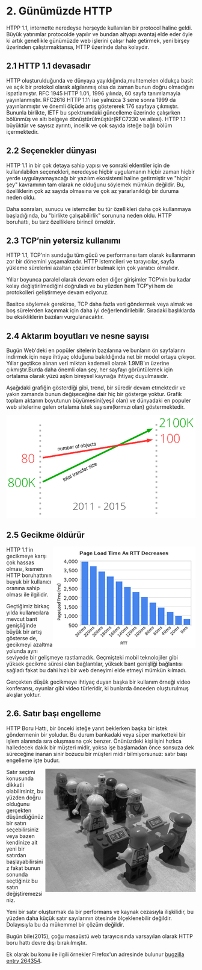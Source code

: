 # 2. Günümüzde HTTP 

HTPP 1.1, internette neredeyse herşeyde kullanılan bir protocol haline geldi. Büyük yatırımlar protocolde yapılır  ve  bundan altyapı avantaj elde eder öyle ki artık genellikle günümüzde web işlerini çalışır hale getirmek, yeni birşey üzerinden çalıştırmaktansa, HTTP üzerinde daha kolaydır.

## 2.1 HTTP 1.1 devasadır

HTTP oluşturulduğunda ve dünyaya yayıldığında,muhtemelen oldukça basit ve açık bir protokol olarak algılanmış olsa da zaman bunun doğru olmadığını ispatlamıştır. RFC 1945 HTTP 1.0'i, 1996 yılında, 60 sayfa tanımlamayla yayınlanmıştır. RFC2616 HTTP 1.1'i ise yalnızca 3 sene sonra 1999 da yayınlanmıştır ve önemli ölçüde artış göstererek 176 sayfaya çıkmıştır. Bununla birlikte, IETF bu spektrumdaki güncelleme üzerinde çalışırken bölünmüş ve altı belgeye dönüştürülmüştür(RFC7230 ve ailesi). HTTP 1.1 büyüktür ve sayısız ayrıntı, incelik ve çok sayıda isteğe bağlı bölüm içermektedir.

## 2.2 Seçenekler dünyası

HTTP 1.1 in  bir çok detaya sahip yapısı ve sonraki eklentiler için de kullanılabilen seçenekleri, neredeyse hiçbir uygulamanın hiçbir zaman hiçbir yerde uygulayamayacağı bir yazılım ekosistemi haline getirmiştir ve "hiçbir şey" kavramının tam olarak ne olduğunu söylemek mümkün değildir. Bu, özelliklerin çok az sayıda olmasına ve çok az yararlanıldığı bir duruma neden oldu.

Daha sonraları, sunucu ve istemciler bu tür özellikleri daha çok kullanmaya başladığında, bu "birlikte çalışabilirlik" sorununa neden oldu. HTTP boruhattı, bu tarz özelliklere birincil örnektir. 

## 2.3 TCP’nin yetersiz kullanımı

HTTP 1.1, TCP'nin sunduğu tüm gücü ve performansı tam olarak kullanmanın zor bir dönemini yaşamaktadır. HTTP istemcileri ve tarayıcılar, sayfa yükleme sürelerini azaltan çözümler bulmak için çok yaratıcı olmalıdır.

Yıllar boyunca paralel olarak devam eden diğer girişimler TCP’nin bu kadar kolay değiştirilmediğini doğruladı ve bu yüzden hem TCP'yi hem de protokolleri geliştirmeye devam ediyoruz.

Basitce söylemek gerekirse, TCP daha fazla veri göndermek veya almak ve boş sürelerden kaçınmak için daha iyi değerlendirilebilir. Sıradaki başlıklarda bu eksikliklerin bazıları vurgulanacaktır. 

## 2.4 Aktarım boyutları ve nesne sayısı

Bugün Web'deki en popüler sitelerin bazılarına ve bunların ön sayfalarını indirmek için neye ihtiyaç olduğuna bakıldığında net bir model ortaya çıkıyor. Yıllar geçtikce alınan veri miktarı kademeli olarak 1.9MB'ın üzerine çıkmıştır.Burda daha önemli olan şey, her sayfayı görüntülemek için ortalama olarak yüzü aşkın bireysel kaynağa ihtiyaç duyulmasıdır.

Aşağıdaki grafiğin gösterdiği gibi, trend, bir süredir devam etmektedir ve yakın zamanda bunun değişeceğine dair hiç bir gösterge yoktur.
Grafik toplam aktarım boyutunun büyümesini(yeşil olan) ve dünyadaki en populer web sitelerine gelen ortalama istek sayısını(kırmızı olan) göstermektedir.

![transfer size growth](https://raw.githubusercontent.com/bagder/http2-explained/master/images/transfer-size-growth.png)

## 2.5 Gecikme öldürür

<img style="float: right;" src="https://raw.githubusercontent.com/bagder/http2-explained/master/images/page-load-time-rtt-decreases.png" />

HTTP 1.1'in gecikmeye karşı çok hassas olması, kısmen HTTP boruhattının buyuk bir kullanıcı oranına sahip olması ile ilgilidir.

Geçtiğimiz birkaç yılda kullanıcılara mevcut bant genişliğinde büyük bir artış gösterse de, gecikmeyi azaltma yolunda aynı seviyede bir gelişmeye rastlamadık. Geçmişteki mobil teknolojiler gibi yüksek gecikme süresi olan bağlantılar, yüksek bant genişliği bağlantısı sağladı fakat bu dahi hızlı bir web deneyimi elde etmeyi mümkün kılmadı.

Gerçekten düşük gecikmeye ihtiyaç duyan başka bir kullanım örneği video konferansı, oyunlar gibi video türleridir, ki bunlarda önceden oluşturulmuş akışlar yoktur.

## 2.6. Satır başı engelleme

HTTP Boru Hattı, bir önceki isteğe yanıt beklerken başka bir istek göndermenin bir yoludur. Bu durum bankadaki veya süper marketteki bir işlem alanında sıra oluşmasına çok benzer. Önünüzdeki kişi işini hızlıca halledecek dakik bir müşteri midir, yoksa işe başlamadan önce sonsuza dek süreceğine inanan sinir bozucu bir müşteri midir bilmiyorsunuz: satır başı engelleme işte budur.

<img style="float: right;" src="https://raw.githubusercontent.com/bagder/http2-explained/master/images/head-of-line-blocking.jpg" />

Satır seçimi konusunda dikkatli olabilirsiniz, bu yüzden doğru olduğunu gerçekten düşündüğünüz bir satırı seçebilirsiniz veya bazen kendinize ait yeni bir satırdan başlayabilirsiniz fakat bunun sonunda seçtiğiniz bu satırı değiştiremezsiniz.

Yeni bir satır oluşturmak da bir performans ve kaynak cezasıyla ilişkilidir, bu yüzden daha küçük satır sayılarının ötesinde ölçeklenebilir değildir. Dolayısıyla bu da mükemmel bir çözüm değildir.

Bugün bile(2015), çoğu masaüstü web tarayıcısında varsayılan olarak HTTP boru hattı devre dışı bırakılmıştır.

Ek olarak bu konu ile ilgili örnekler Firefox'un adresinde bulunur [bugzilla entry 264354](https://bugzilla.mozilla.org/show_bug.cgi?id=264354).
